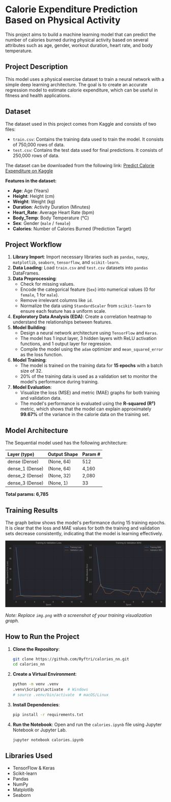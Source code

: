 # Calorie Expenditure Prediction Based on Physical Activity

This project aims to build a machine learning model that can predict the number of calories burned during physical activity based on several attributes such as age, gender, workout duration, heart rate, and body temperature.

## Project Description

This model uses a physical exercise dataset to train a neural network with a simple deep learning architecture. The goal is to create an accurate regression model to estimate calorie expenditure, which can be useful in fitness and health applications.

## Dataset

The dataset used in this project comes from Kaggle and consists of two files:
* `train.csv`: Contains the training data used to train the model. It consists of 750,000 rows of data.
* `test.csv`: Contains the test data used for final predictions. It consists of 250,000 rows of data.

The dataset can be downloaded from the following link:
[Predict Calorie Expenditure on Kaggle](https://www.kaggle.com/datasets/adilshamim8/predict-calorie-expenditure)

**Features in the dataset:**
* **Age**: Age (Years)
* **Height**: Height (cm)
* **Weight**: Weight (kg)
* **Duration**: Activity Duration (Minutes)
* **Heart_Rate**: Average Heart Rate (bpm)
* **Body_Temp**: Body Temperature (°C)
* **Sex**: Gender (`male` / `female`)
* **Calories**: Number of Calories Burned (Prediction Target)

## Project Workflow

1.  **Library Import**: Import necessary libraries such as `pandas`, `numpy`, `matplotlib`, `seaborn`, `tensorflow`, and `scikit-learn`.
2.  **Data Loading**: Load `train.csv` and `test.csv` datasets into `pandas` DataFrames.
3.  **Data Preprocessing**:
    * Check for missing values.
    * Encode the categorical feature (`Sex`) into numerical values (0 for `female`, 1 for `male`).
    * Remove irrelevant columns like `id`.
    * Normalize the data using `StandardScaler` from `scikit-learn` to ensure each feature has a uniform scale.
4.  **Exploratory Data Analysis (EDA)**: Create a correlation heatmap to understand the relationships between features.
5.  **Model Building**:
    * Design a neural network architecture using `TensorFlow` and `Keras`.
    * The model has 1 input layer, 3 hidden layers with ReLU activation functions, and 1 output layer for regression.
    * Compile the model using the `adam` optimizer and `mean_squared_error` as the loss function.
6.  **Model Training**:
    * The model is trained on the training data for **15 epochs** with a batch size of 32.
    * 20% of the training data is used as a validation set to monitor the model's performance during training.
7.  **Model Evaluation**:
    * Visualize the loss (MSE) and metric (MAE) graphs for both training and validation data.
    * The model's performance is evaluated using the **R-squared (R²)** metric, which shows that the model can explain approximately **99.67%** of the variance in the calorie data on the training set.

## Model Architecture

The Sequential model used has the following architecture:

| Layer (type)    | Output Shape | Param # |
|:----------------|:-------------|:--------|
| dense (Dense)   | (None, 64)   | 512     |
| dense_1 (Dense) | (None, 64)   | 4,160   |
| dense_2 (Dense) | (None, 32)   | 2,080   |
| dense_3 (Dense) | (None, 1)    | 33      |

**Total params: 6,785**

## Training Results

The graph below shows the model's performance during 15 training epochs. It is clear that the loss and MAE values for both the training and validation sets decrease consistently, indicating that the model is learning effectively.

![Training Results](img.png "Loss and MAE Graph")

*Note: Replace `img.png` with a screenshot of your training visualization graph.*

## How to Run the Project

1.  **Clone the Repository**:
    ```bash
    git clone https://github.com/Ryftri/calories_nn.git
    cd calories_nn
    ```
2.  **Create a Virtual Environment**:
    ```bash
    python -m venv .venv
    .venv\Scripts\activate  # Windows
    # source .venv/bin/activate  # macOS/Linux
    ```
3.  **Install Dependencies**:
    ```bash
    pip install -r requirements.txt
    ```
4.  **Run the Notebook**:
    Open and run the `calories.ipynb` file using Jupyter Notebook or Jupyter Lab.
    ```bash
    jupyter notebook calories.ipynb
    ```

## Libraries Used

* TensorFlow & Keras
* Scikit-learn
* Pandas
* NumPy
* Matplotlib
* Seaborn